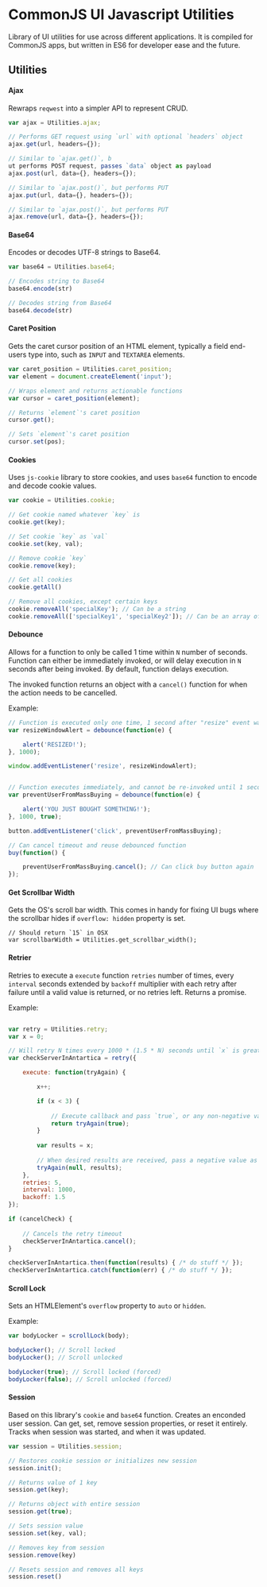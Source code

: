 # CommonJS UI Javascript Utilities

Library of UI utilities for use across different applications. It is compiled for CommonJS apps, but written in ES6 for developer ease and the future.

## Utilities

#### Ajax

Rewraps `reqwest` into a simpler API to represent CRUD.

``` javascript
var ajax = Utilities.ajax;

// Performs GET request using `url` with optional `headers` object
ajax.get(url, headers={});

// Similar to `ajax.get()`, b
ut performs POST request, passes `data` object as payload
ajax.post(url, data={}, headers={});

// Similar to `ajax.post()`, but performs PUT
ajax.put(url, data={}, headers={});

// Similar to `ajax.post()`, but performs PUT
ajax.remove(url, data={}, headers={});

```

#### Base64

Encodes or decodes UTF-8 strings to Base64.

``` javascript
var base64 = Utilities.base64;

// Encodes string to Base64
base64.encode(str)

// Decodes string from Base64
base64.decode(str)
```

#### Caret Position

Gets the caret cursor position of an HTML element, typically a field end-users type into, such as `INPUT` and `TEXTAREA` elements.

``` javascript
var caret_position = Utilities.caret_position;
var element = document.createElement('input');

// Wraps element and returns actionable functions
var cursor = caret_position(element);

// Returns `element`'s caret position
cursor.get();

// Sets `element`'s caret position
cursor.set(pos);
```

#### Cookies

Uses `js-cookie` library to store cookies, and uses `base64` function to encode and decode cookie values.

``` javascript
var cookie = Utilities.cookie;

// Get cookie named whatever `key` is
cookie.get(key);

// Set cookie `key` as `val`
cookie.set(key, val);

// Remove cookie `key`
cookie.remove(key);

// Get all cookies
cookie.getAll()

// Remove all cookies, except certain keys
cookie.removeAll('specialKey'); // Can be a string
cookie.removeAll(['specialKey1', 'specialKey2']); // Can be an array of strings
```


#### Debounce

Allows for a function to only be called 1 time within `N` number of seconds. Function can either be immediately invoked, or will delay execution in `N` seconds after being invoked. By default, function delays execution.

The invoked function returns an object with a `cancel()` function for when the action needs to be cancelled.

Example:

``` javascript
// Function is executed only one time, 1 second after "resize" event was last called
var resizeWindowAlert = debounce(function(e) {

    alert('RESIZED!');
}, 1000);

window.addEventListener('resize', resizeWindowAlert);


// Function executes immediately, and cannot be re-invoked until 1 second has passed
var preventUserFromMassBuying = debounce(function(e) {

    alert('YOU JUST BOUGHT SOMETHING!');
}, 1000, true);

button.addEventListener('click', preventUserFromMassBuying);

// Can cancel timeout and reuse debounced function
buy(function() {

    preventUserFromMassBuying.cancel(); // Can click buy button again
});
```

#### Get Scrollbar Width

Gets the OS's scroll bar width. This comes in handy for fixing UI bugs where the scrollbar hides if `overflow: hidden` property is set.
``` javacript
// Should return `15` in OSX
var scrollbarWidth = Utilities.get_scrollbar_width();
```

#### Retrier

Retries to execute a `execute` function `retries` number of times, every `interval` seconds extended by `backoff` multiplier with each retry after failure until a valid value is returned, or no retries left. Returns a promise.

Example:
``` javascript

var retry = Utilities.retry;
var x = 0;

// Will retry N times every 1000 * (1.5 * N) seconds until `x` is greater than 3
var checkServerInAntartica = retry({

    execute: function(tryAgain) {

        x++;

        if (x < 3) {
            
            // Execute callback and pass `true`, or any non-negative value as the first argument to try again.
            return tryAgain(true);
        }
        
        var results = x;
        
        // When desired results are received, pass a negative value as first argument, and results as second argument
        tryAgain(null, results);
    },
    retries: 5,
    interval: 1000,
    backoff: 1.5
});

if (cancelCheck) {
    
    // Cancels the retry timeout
    checkServerInAntartica.cancel();
}

checkServerInAntartica.then(function(results) { /* do stuff */ });
checkServerInAntartica.catch(function(err) { /* do stuff */ });
```

#### Scroll Lock

Sets an HTMLElement's `overflow` property to `auto` or `hidden`.

Example:
``` javascript
var bodyLocker = scrollLock(body);

bodyLocker(); // Scroll locked
bodyLocker(); // Scroll unlocked

bodyLocker(true); // Scroll locked (forced)
bodyLocker(false); // Scroll unlocked (forced)
```

#### Session

Based on this library's `cookie` and `base64` function. Creates an enconded user session. Can get, set, remove session properties, or reset it entirely. Tracks when session was started, and when it was updated.

``` javascript
var session = Utilities.session;

// Restores cookie session or initializes new session
session.init(); 

// Returns value of 1 key
session.get(key); 

// Returns object with entire session
session.get(true); 

// Sets session value
session.set(key, val); 

// Removes key from session
session.remove(key) 

// Resets session and removes all keys
session.reset() 

```
